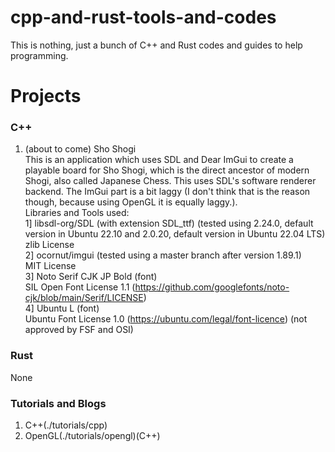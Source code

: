 # cpp-and-rust-tools-and-codes
This is nothing, just a bunch of C++ and Rust codes and guides  to help programming.  
# Projects  
### C++
1. (about to come) Sho Shogi  
This is an application which uses SDL and Dear ImGui to create a playable board for Sho Shogi, which is the direct ancestor of modern Shogi, also called Japanese Chess. This uses SDL's software renderer backend. The ImGui part is a bit laggy (I don't think that is the reason though, because using OpenGL it is equally laggy.).  
Libraries and Tools used:  
1] libsdl-org/SDL (with extension SDL_ttf) (tested using 2.24.0, default version in Ubuntu 22.10 and 2.0.20, default version in Ubuntu 22.04 LTS)  
zlib License  
2] ocornut/imgui (tested using a master branch after version 1.89.1)  
MIT License  
3] Noto Serif CJK JP Bold (font)  
SIL Open Font License 1.1 (https://github.com/googlefonts/noto-cjk/blob/main/Serif/LICENSE)  
4] Ubuntu L (font)  
Ubuntu Font License 1.0 (https://ubuntu.com/legal/font-licence) (not approved by FSF and OSI)  
### Rust  
None  
### Tutorials and Blogs  
1. C++(./tutorials/cpp)  
2. OpenGL(./tutorials/opengl)(C++)  
